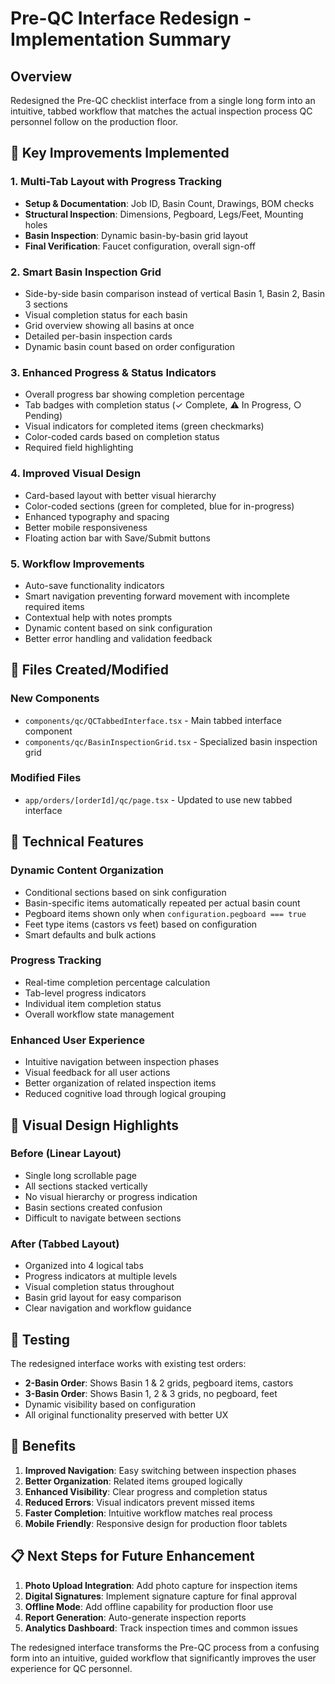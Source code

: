 # Pre-QC Interface Redesign - Implementation Summary

## Overview
Redesigned the Pre-QC checklist interface from a single long form into an intuitive, tabbed workflow that matches the actual inspection process QC personnel follow on the production floor.

## 🎯 **Key Improvements Implemented**

### 1. **Multi-Tab Layout with Progress Tracking**
- **Setup & Documentation**: Job ID, Basin Count, Drawings, BOM checks
- **Structural Inspection**: Dimensions, Pegboard, Legs/Feet, Mounting holes
- **Basin Inspection**: Dynamic basin-by-basin grid layout
- **Final Verification**: Faucet configuration, overall sign-off

### 2. **Smart Basin Inspection Grid**
- Side-by-side basin comparison instead of vertical Basin 1, Basin 2, Basin 3 sections
- Visual completion status for each basin
- Grid overview showing all basins at once
- Detailed per-basin inspection cards
- Dynamic basin count based on order configuration

### 3. **Enhanced Progress & Status Indicators**
- Overall progress bar showing completion percentage
- Tab badges with completion status (✓ Complete, ⚠ In Progress, ○ Pending)
- Visual indicators for completed items (green checkmarks)
- Color-coded cards based on completion status
- Required field highlighting

### 4. **Improved Visual Design**
- Card-based layout with better visual hierarchy
- Color-coded sections (green for completed, blue for in-progress)
- Enhanced typography and spacing
- Better mobile responsiveness
- Floating action bar with Save/Submit buttons

### 5. **Workflow Improvements**
- Auto-save functionality indicators
- Smart navigation preventing forward movement with incomplete required items
- Contextual help with notes prompts
- Dynamic content based on sink configuration
- Better error handling and validation feedback

## 📁 **Files Created/Modified**

### New Components
- `components/qc/QCTabbedInterface.tsx` - Main tabbed interface component
- `components/qc/BasinInspectionGrid.tsx` - Specialized basin inspection grid

### Modified Files
- `app/orders/[orderId]/qc/page.tsx` - Updated to use new tabbed interface

## 🔧 **Technical Features**

### Dynamic Content Organization
- Conditional sections based on sink configuration
- Basin-specific items automatically repeated per actual basin count
- Pegboard items shown only when `configuration.pegboard === true`
- Feet type items (castors vs feet) based on configuration
- Smart defaults and bulk actions

### Progress Tracking
- Real-time completion percentage calculation
- Tab-level progress indicators
- Individual item completion status
- Overall workflow state management

### Enhanced User Experience
- Intuitive navigation between inspection phases
- Visual feedback for all user actions
- Better organization of related inspection items
- Reduced cognitive load through logical grouping

## 🎨 **Visual Design Highlights**

### Before (Linear Layout)
- Single long scrollable page
- All sections stacked vertically
- No visual hierarchy or progress indication
- Basin sections created confusion
- Difficult to navigate between sections

### After (Tabbed Layout)
- Organized into 4 logical tabs
- Progress indicators at multiple levels
- Visual completion status throughout
- Basin grid layout for easy comparison
- Clear navigation and workflow guidance

## 🧪 **Testing**

The redesigned interface works with existing test orders:
- **2-Basin Order**: Shows Basin 1 & 2 grids, pegboard items, castors
- **3-Basin Order**: Shows Basin 1, 2 & 3 grids, no pegboard, feet
- Dynamic visibility based on configuration
- All original functionality preserved with better UX

## 🚀 **Benefits**

1. **Improved Navigation**: Easy switching between inspection phases
2. **Better Organization**: Related items grouped logically
3. **Enhanced Visibility**: Clear progress and completion status
4. **Reduced Errors**: Visual indicators prevent missed items
5. **Faster Completion**: Intuitive workflow matches real process
6. **Mobile Friendly**: Responsive design for production floor tablets

## 📋 **Next Steps for Future Enhancement**

1. **Photo Upload Integration**: Add photo capture for inspection items
2. **Digital Signatures**: Implement signature capture for final approval
3. **Offline Mode**: Add offline capability for production floor use
4. **Report Generation**: Auto-generate inspection reports
5. **Analytics Dashboard**: Track inspection times and common issues

The redesigned interface transforms the Pre-QC process from a confusing form into an intuitive, guided workflow that significantly improves the user experience for QC personnel.